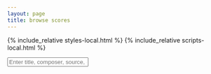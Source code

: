 ```yaml
---
layout: page
title: browse scores
---
```


{% include_relative styles-local.html %}
{% include_relative scripts-local.html %}

<input type="text" id="input" onkeyup="FreeTextSearch()" placeholder="Enter title, composer, source, or date"><span id="search-count"></span>

<div id="search-interface"></div>

<div id="list"></div>



